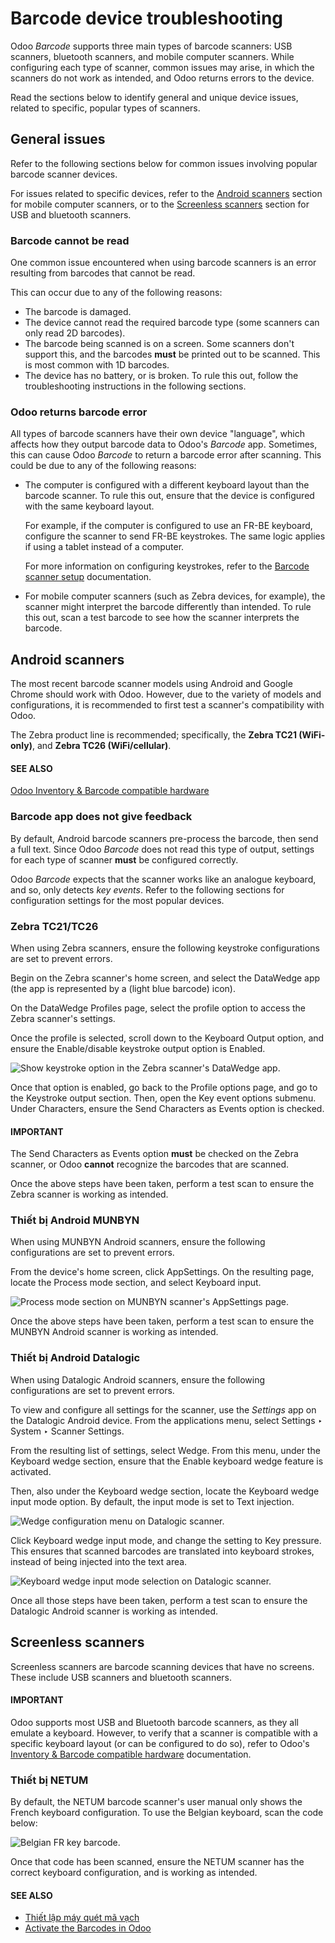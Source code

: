 # Barcode device troubleshooting

Odoo *Barcode* supports three main types of barcode scanners: USB scanners, bluetooth scanners, and
mobile computer scanners. While configuring each type of scanner, common issues may arise, in which
the scanners do not work as intended, and Odoo returns errors to the device.

Read the sections below to identify general and unique device issues, related to specific, popular
types of scanners.

## General issues

Refer to the following sections below for common issues involving popular barcode scanner devices.

For issues related to specific devices, refer to the [Android scanners](#barcode-setup-android-scanners) section for mobile computer scanners, or to the [Screenless
scanners](#barcode-setup-screenless-scanners) section for USB and bluetooth scanners.

### Barcode cannot be read

One common issue encountered when using barcode scanners is an error resulting from barcodes that
cannot be read.

This can occur due to any of the following reasons:

- The barcode is damaged.
- The device cannot read the required barcode type (some scanners can only read 2D barcodes).
- The barcode being scanned is on a screen. Some scanners don't support this, and the barcodes
  **must** be printed out to be scanned. This is most common with 1D barcodes.
- The device has no battery, or is broken. To rule this out, follow the troubleshooting instructions
  in the following sections.

### Odoo returns barcode error

All types of barcode scanners have their own device "language", which affects how they output
barcode data to Odoo's *Barcode* app. Sometimes, this can cause Odoo *Barcode* to return a barcode
error after scanning. This could be due to any of the following reasons:

- The computer is configured with a different keyboard layout than the barcode scanner. To rule this
  out, ensure that the device is configured with the same keyboard layout.

  For example, if the computer is configured to use an FR-BE keyboard, configure the scanner to send
  FR-BE keystrokes. The same logic applies if using a tablet instead of a computer.

  For more information on configuring keystrokes, refer to the [Barcode scanner setup](hardware.md) documentation.
- For mobile computer scanners (such as Zebra devices, for example), the scanner might interpret the
  barcode differently than intended. To rule this out, scan a test barcode to see how the scanner
  interprets the barcode.

<a id="barcode-setup-android-scanners"></a>

## Android scanners

The most recent barcode scanner models using Android and Google Chrome should work with Odoo.
However, due to the variety of models and configurations, it is recommended to first test a
scanner's compatibility with Odoo.

The Zebra product line is recommended; specifically, the **Zebra TC21 (WiFi-only)**, and **Zebra
TC26 (WiFi/cellular)**.

#### SEE ALSO
[Odoo Inventory & Barcode compatible hardware](https://www.odoo.com/app/inventory-hardware)

### Barcode app does not give feedback

By default, Android barcode scanners pre-process the barcode, then send a full text. Since Odoo
*Barcode* does not read this type of output, settings for each type of scanner **must** be
configured correctly.

Odoo *Barcode* expects that the scanner works like an analogue keyboard, and so, only detects *key
events*. Refer to the following sections for configuration settings for the most popular devices.

### Zebra TC21/TC26

When using Zebra scanners, ensure the following keystroke configurations are set to prevent errors.

Begin on the Zebra scanner's home screen, and select the DataWedge app (the app is
represented by a (light blue barcode) icon).

On the DataWedge Profiles page, select the profile option to access the Zebra scanner's
settings.

Once the profile is selected, scroll down to the Keyboard Output option, and ensure the
Enable/disable keystroke output option is Enabled.

![Show keystroke option in the Zebra scanner's DataWedge app.](device_troubleshooting/device-troubleshooting-zebra-settings.png)

Once that option is enabled, go back to the Profile options page, and go to the
Keystroke output section. Then, open the Key event options submenu. Under
Characters, ensure the Send Characters as Events option is checked.

#### IMPORTANT
The Send Characters as Events option **must** be checked on the Zebra scanner, or
Odoo **cannot** recognize the barcodes that are scanned.

Once the above steps have been taken, perform a test scan to ensure the Zebra scanner is working as
intended.

### Thiết bị Android MUNBYN

When using MUNBYN Android scanners, ensure the following configurations are set to prevent errors.

From the device's home screen, click AppSettings. On the resulting page, locate the
Process mode section, and select Keyboard input.

![Process mode section on MUNBYN scanner's AppSettings page.](device_troubleshooting/device-troubleshooting-munbyn-process-mode.png)

Once the above steps have been taken, perform a test scan to ensure the MUNBYN Android scanner is
working as intended.

### Thiết bị Android Datalogic

When using Datalogic Android scanners, ensure the following configurations are set to prevent
errors.

To view and configure all settings for the scanner, use the *Settings* app on the Datalogic Android
device. From the applications menu, select Settings ‣ System ‣ Scanner
Settings.

From the resulting list of settings, select Wedge. From this menu, under the
Keyboard wedge section, ensure that the Enable keyboard wedge feature is
activated.

Then, also under the Keyboard wedge section, locate the Keyboard wedge input
mode option. By default, the input mode is set to Text injection.

![Wedge configuration menu on Datalogic scanner.](device_troubleshooting/device-troubleshooting-wedge-menu.png)

Click Keyboard wedge input mode, and change the setting to Key pressure.
This ensures that scanned barcodes are translated into keyboard strokes, instead of being injected
into the text area.

![Keyboard wedge input mode selection on Datalogic scanner.](device_troubleshooting/device-troubleshooting-keyboard-wedge-input.png)

Once all those steps have been taken, perform a test scan to ensure the Datalogic Android scanner is
working as intended.

<a id="barcode-setup-screenless-scanners"></a>

## Screenless scanners

Screenless scanners are barcode scanning devices that have no screens. These include USB scanners
and bluetooth scanners.

#### IMPORTANT
Odoo supports most USB and Bluetooth barcode scanners, as they all emulate a keyboard. However,
to verify that a scanner is compatible with a specific keyboard layout (or can be configured to
do so), refer to Odoo's [Inventory & Barcode compatible hardware](https://www.odoo.com/app/inventory-hardware) documentation.

### Thiết bị NETUM

By default, the NETUM barcode scanner's user manual only shows the French keyboard configuration. To
use the Belgian keyboard, scan the code below:

![Belgian FR key barcode.](device_troubleshooting/device-troubleshooting-belgium-fr-key.png)

Once that code has been scanned, ensure the NETUM scanner has the correct keyboard configuration,
and is working as intended.

#### SEE ALSO
- [Thiết lập máy quét mã vạch](hardware.md)
- [Activate the Barcodes in Odoo](software.md)
